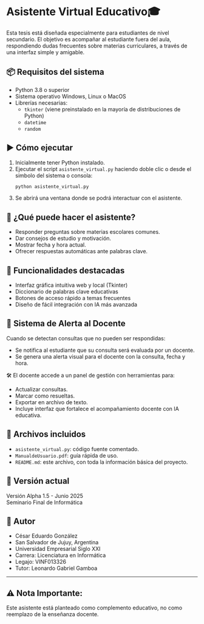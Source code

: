 # Asistente Virtual Educativo🎓

Esta tesis está diseñada especialmente para estudiantes de nivel secundario. El objetivo es acompañar al estudiante fuera del aula, respondiendo dudas frecuentes sobre materias curriculares, a través de una interfaz simple y amigable.

## 📦 Requisitos del sistema

- Python 3.8 o superior
- Sistema operativo Windows, Linux o MacOS
- Librerías necesarias:
  - `tkinter` (viene preinstalado en la mayoría de distribuciones de Python)
  - `datetime`
  - `random`

## ▶️ Cómo ejecutar

1. Inicialmente tener Python instalado.
2. Ejecutar el script `asistente_virtual.py` haciendo doble clic o desde el simbolo del sistema o consola:
   ```bash
   python asistente_virtual.py
   ```
3. Se abrirá una ventana donde se podrá interactuar con el asistente.

## 💬 ¿Qué puede hacer el asistente?

- Responder preguntas sobre materias escolares comunes.
- Dar consejos de estudio y motivación.
- Mostrar fecha y hora actual.
- Ofrecer respuestas automáticas ante palabras clave.

## 📌 Funcionalidades destacadas

- Interfaz gráfica intuitiva web y local (Tkinter)
- Diccionario de palabras clave educativas
- Botones de acceso rápido a temas frecuentes
- Diseño de fácil integración con IA más avanzada

## 🔔 Sistema de Alerta al Docente
Cuando se detectan consultas que no pueden ser respondidas:
- Se notifica al estudiante que su consulta será evaluada por un docente.
- Se genera una alerta visual para el docente con la consulta, fecha y hora.

🛠️ El docente accede a un panel de gestión con herramientas para:
- Actualizar consultas.
- Marcar como resueltas.
- Exportar en archivo de texto.
- Incluye interfaz que fortalece el acompañamiento docente con IA educativa.

## 📁 Archivos incluidos

- `asistente_virtual.py`: código fuente comentado.
- `ManualdeUsuario.pdf`: guía rápida de uso.
- `README.md`: este archivo, con toda la información básica del proyecto.

## 🧪 Versión actual

Versión Alpha 1.5 - Junio 2025  
Seminario Final de Informática

## 👤 Autor

- César Eduardo González  
- San Salvador de Jujuy, Argentina 
- Universidad Empresarial Siglo XXI
- Carrera: Licenciatura en Informática
- Legajo: VINF013326  
- Tutor: Leonardo Gabriel Gamboa

---
## ⚠️ Nota Importante: 

Este asistente está planteado como complemento educativo, no como reemplazo de la enseñanza docente.

